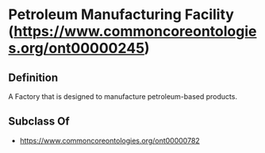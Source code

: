 # Petroleum Manufacturing Facility (https://www.commoncoreontologies.org/ont00000245)

## Definition
A Factory that is designed to manufacture petroleum-based products.

## Subclass Of
- https://www.commoncoreontologies.org/ont00000782

